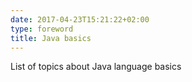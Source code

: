 ```yaml
---
date: 2017-04-23T15:21:22+02:00
type: foreword
title: Java basics
---
```


List of topics about Java language basics

